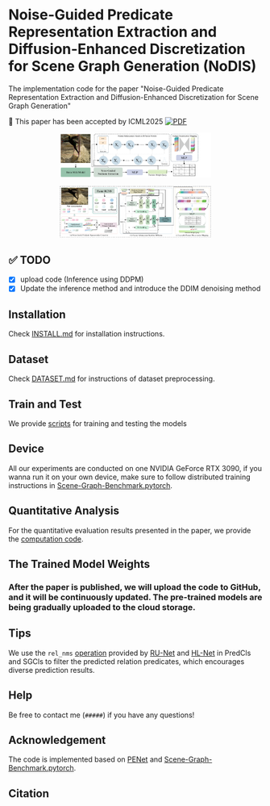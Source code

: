 # Noise-Guided Predicate Representation Extraction and Diffusion-Enhanced Discretization for Scene Graph Generation (NoDIS)

The implementation code for the paper "Noise-Guided Predicate Representation Extraction and Diffusion-Enhanced Discretization for Scene Graph Generation"

🎉 This paper has been accepted by ICML2025 [![PDF](https://img.shields.io/badge/Paper-PDF-orange)](./Noise_Guided_Predicate_Representation_Extraction_and_Diffusion_Enhanced_Discretization_for_Scene_Graph_Generation.pdf)

<p align="center">
  <img src="./figs/overview.pdf" width="300"/>
</p>

<p align="center">
  <img src="./figs/model_detail.pdf" width="300"/>
</p>


## ✅ TODO
- [x] upload code (Inference using DDPM)
- [x] Update the inference method and introduce the DDIM denoising method

## Installation
Check [INSTALL.md](./INSTALL.md) for installation instructions.

## Dataset
Check [DATASET.md](./DATASET.md) for instructions of dataset preprocessing.

## Train and Test
We provide [scripts](./scripts/train.sh) for training and testing the models

## Device
All our experiments are conducted on one NVIDIA GeForce RTX 3090, if you wanna run it on your own device, make sure to follow distributed training instructions in [Scene-Graph-Benchmark.pytorch](https://github.com/KaihuaTang/Scene-Graph-Benchmark.pytorch).

## Quantitative Analysis
For the quantitative evaluation results presented in the paper, we provide the [computation code](./tools/quality_assessment.py).

## The Trained Model Weights
### After the paper is published, we will upload the code to GitHub, and it will be continuously updated. The pre-trained models are being gradually uploaded to the cloud storage.


## Tips

We use the `rel_nms` [operation](./maskrcnn_benchmark/data/datasets/evaluation/vg/sgg_eval.py) provided by [RU-Net](https://github.com/siml3/RU-Net/blob/main/maskrcnn_benchmark/data/datasets/evaluation/vg/sgg_eval.py) and [HL-Net](https://github.com/siml3/HL-Net/blob/main/maskrcnn_benchmark/data/datasets/evaluation/vg/sgg_eval.py) in PredCls and SGCls to filter the predicted relation predicates, which encourages diverse prediction results. 

## Help

Be free to contact me (`#####`) if you have any questions!

## Acknowledgement

The code is implemented based on [PENet](https://github.com/VL-Group/PENET) and [Scene-Graph-Benchmark.pytorch](https://github.com/KaihuaTang/Scene-Graph-Benchmark.pytorch).

## Citation

